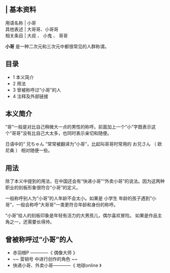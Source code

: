 |  **基本资料**  
---  
用语名称  |  小哥   
其他表述  |  大哥哥、小哥哥   
相关条目  |  大叔  、  小鬼  、  哥哥   
  
**小哥** 是一种二次元和三次元中都很常见的人群称谓。

##  目录

  * 1  本义简介 
  * 2  用法 
  * 3  曾被称呼过“小哥”的人 
  * 4  注释及外部链接 

##  本义简介

“哥”一般是对比自己稍微大一点的男性的称呼。前面加上一个“小”字既表示这个“哥哥”没有比自己大太多，也同时表示亲切和随便。

日语中的“  兄ちゃん  ”常常被翻译为“小哥”，比起叫哥哥时常用的  お兄さん  （  欧尼桑  ）  相对随便一些。

##  用法

除了本义中提到的用法，在中国还会有“快递小哥”“外卖小哥”的说法。因为这两种职业的刻板形象很符合“小哥”的定义。

一般称呼别人为“小哥”的人年龄不会太小。如果是  小学生  年龄的孩子遇到“小哥”，一般会称呼“大哥哥”一类更符合年龄和身份的称呼。

“小哥”给人的刻板印象是年轻有活力的大男孩儿，偶尔喜欢冒险。  如果是作品主角之一，还需要长得帅。

##  曾被称呼过“小哥”的人

  * 赤羽根P  ————《  偶像大师  》 
  * ~~ 营销号  中进行创作的角色 ~~
  * 快递小哥、外卖小哥————《  地球online  》 
